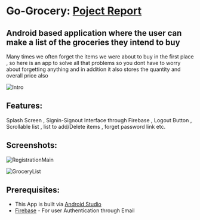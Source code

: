 Go-Grocery: [Poject Report]()
================

Android based application where the user can make a list of the groceries they intend to buy
-----------------
Many times we often forget the items we were about to buy in the first place , so here is an app to solve all that problems so you dont have to worry about forgetting anything and in addition it also stores the quantity and overall price also

![Intro](https://user-images.githubusercontent.com/82045730/191501559-1c7992e9-0d0f-4dc9-b54b-dd9e28930ecf.png)



Features:
-
Splash Screen , Signin-Signout Interface through Firebase , Logout Button , Scrollable list , list to add/Delete items , forget password link etc.

Screenshots:
-----------
![RegistrationMain](https://user-images.githubusercontent.com/82045730/191521174-5e356893-420f-4834-a7a9-d2d0a9f6b7e6.png)




![GroceryList](https://user-images.githubusercontent.com/82045730/191501633-cc0d8d6b-d4bb-4f21-825d-2487c136f595.png)

Prerequisites:
-
* This App is built via [Android Studio](https://developer.android.com/studio)
* [Firebase](https://firebase.google.com/) - For user Authentication through Email
